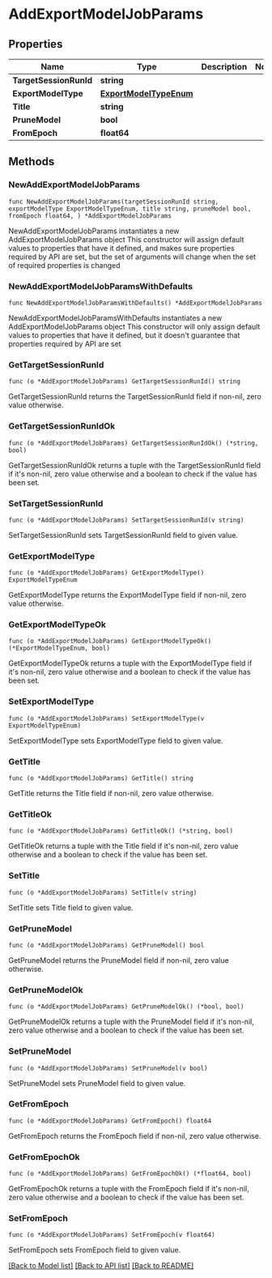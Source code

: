 # AddExportModelJobParams

## Properties

Name | Type | Description | Notes
------------ | ------------- | ------------- | -------------
**TargetSessionRunId** | **string** |  | 
**ExportModelType** | [**ExportModelTypeEnum**](ExportModelTypeEnum.md) |  | 
**Title** | **string** |  | 
**PruneModel** | **bool** |  | 
**FromEpoch** | **float64** |  | 

## Methods

### NewAddExportModelJobParams

`func NewAddExportModelJobParams(targetSessionRunId string, exportModelType ExportModelTypeEnum, title string, pruneModel bool, fromEpoch float64, ) *AddExportModelJobParams`

NewAddExportModelJobParams instantiates a new AddExportModelJobParams object
This constructor will assign default values to properties that have it defined,
and makes sure properties required by API are set, but the set of arguments
will change when the set of required properties is changed

### NewAddExportModelJobParamsWithDefaults

`func NewAddExportModelJobParamsWithDefaults() *AddExportModelJobParams`

NewAddExportModelJobParamsWithDefaults instantiates a new AddExportModelJobParams object
This constructor will only assign default values to properties that have it defined,
but it doesn't guarantee that properties required by API are set

### GetTargetSessionRunId

`func (o *AddExportModelJobParams) GetTargetSessionRunId() string`

GetTargetSessionRunId returns the TargetSessionRunId field if non-nil, zero value otherwise.

### GetTargetSessionRunIdOk

`func (o *AddExportModelJobParams) GetTargetSessionRunIdOk() (*string, bool)`

GetTargetSessionRunIdOk returns a tuple with the TargetSessionRunId field if it's non-nil, zero value otherwise
and a boolean to check if the value has been set.

### SetTargetSessionRunId

`func (o *AddExportModelJobParams) SetTargetSessionRunId(v string)`

SetTargetSessionRunId sets TargetSessionRunId field to given value.


### GetExportModelType

`func (o *AddExportModelJobParams) GetExportModelType() ExportModelTypeEnum`

GetExportModelType returns the ExportModelType field if non-nil, zero value otherwise.

### GetExportModelTypeOk

`func (o *AddExportModelJobParams) GetExportModelTypeOk() (*ExportModelTypeEnum, bool)`

GetExportModelTypeOk returns a tuple with the ExportModelType field if it's non-nil, zero value otherwise
and a boolean to check if the value has been set.

### SetExportModelType

`func (o *AddExportModelJobParams) SetExportModelType(v ExportModelTypeEnum)`

SetExportModelType sets ExportModelType field to given value.


### GetTitle

`func (o *AddExportModelJobParams) GetTitle() string`

GetTitle returns the Title field if non-nil, zero value otherwise.

### GetTitleOk

`func (o *AddExportModelJobParams) GetTitleOk() (*string, bool)`

GetTitleOk returns a tuple with the Title field if it's non-nil, zero value otherwise
and a boolean to check if the value has been set.

### SetTitle

`func (o *AddExportModelJobParams) SetTitle(v string)`

SetTitle sets Title field to given value.


### GetPruneModel

`func (o *AddExportModelJobParams) GetPruneModel() bool`

GetPruneModel returns the PruneModel field if non-nil, zero value otherwise.

### GetPruneModelOk

`func (o *AddExportModelJobParams) GetPruneModelOk() (*bool, bool)`

GetPruneModelOk returns a tuple with the PruneModel field if it's non-nil, zero value otherwise
and a boolean to check if the value has been set.

### SetPruneModel

`func (o *AddExportModelJobParams) SetPruneModel(v bool)`

SetPruneModel sets PruneModel field to given value.


### GetFromEpoch

`func (o *AddExportModelJobParams) GetFromEpoch() float64`

GetFromEpoch returns the FromEpoch field if non-nil, zero value otherwise.

### GetFromEpochOk

`func (o *AddExportModelJobParams) GetFromEpochOk() (*float64, bool)`

GetFromEpochOk returns a tuple with the FromEpoch field if it's non-nil, zero value otherwise
and a boolean to check if the value has been set.

### SetFromEpoch

`func (o *AddExportModelJobParams) SetFromEpoch(v float64)`

SetFromEpoch sets FromEpoch field to given value.



[[Back to Model list]](../README.md#documentation-for-models) [[Back to API list]](../README.md#documentation-for-api-endpoints) [[Back to README]](../README.md)


